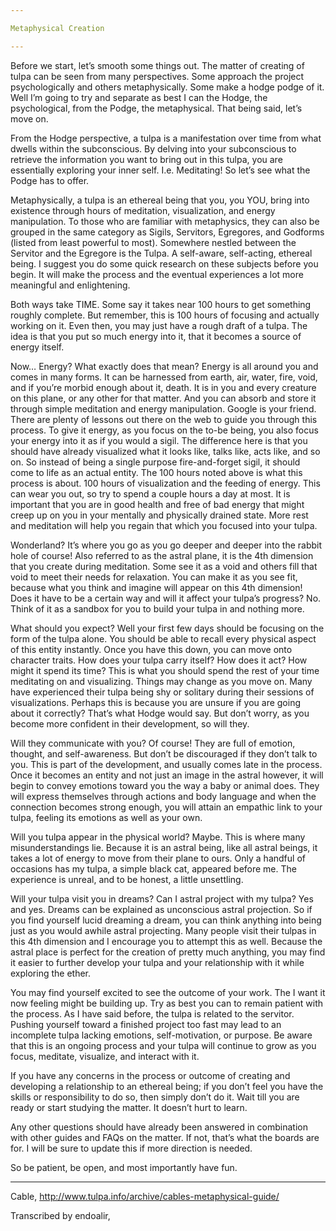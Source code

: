 ```yaml
---

Metaphysical Creation

---
```


Before we start, let’s smooth some things out. The matter of creating of tulpa can be seen from many perspectives. Some approach the project psychologically and others metaphysically. Some make a hodge podge of it. Well I’m going to try and separate as best I can the Hodge, the psychological, from the Podge, the metaphysical. That being said, let’s move on.

From the Hodge perspective, a tulpa is a manifestation over time from what dwells within the subconscious. By delving into your subconscious to retrieve the information you want to bring out in this tulpa, you are essentially exploring your inner self. I.e. Meditating! So let’s see what the Podge has to offer.

Metaphysically, a tulpa is an ethereal being that you, you YOU, bring into existence through hours of meditation, visualization, and energy manipulation. To those who are familiar with metaphysics, they can also be grouped in the same category as Sigils, Servitors, Egregores, and Godforms (listed from least powerful to most). Somewhere nestled between the Servitor and the Egregore is the Tulpa. A self-aware, self-acting, ethereal being. I suggest you do some quick research on these subjects before you begin. It will make the process and the eventual experiences a lot more meaningful and enlightening.

Both ways take TIME. Some say it takes near 100 hours to get something roughly complete. But remember, this is 100 hours of focusing and actually working on it. Even then, you may just have a rough draft of a tulpa. The idea is that you put so much energy into it, that it becomes a source of energy itself.

Now… Energy? What exactly does that mean? Energy is all around you and comes in many forms. It can be harnessed from earth, air, water, fire, void, and if you’re morbid enough about it, death. It is in you and every creature on this plane, or any other for that matter. And you can absorb and store it through simple meditation and energy manipulation. Google is your friend. There are plenty of lessons out there on the web to guide you through this process. To give it energy, as you focus on the to-be being, you also focus your energy into it as if you would a sigil. The difference here is that you should have already visualized what it looks like, talks like, acts like, and so on. So instead of being a single purpose fire-and-forget sigil, it should come to life as an actual entity. The 100 hours noted above is what this process is about. 100 hours of visualization and the feeding of energy. This can wear you out, so try to spend a couple hours a day at most. It is important that you are in good health and free of bad energy that might creep up on you in your mentally and physically drained state. More rest and meditation will help you regain that which you focused into your tulpa.

Wonderland? It’s where you go as you go deeper and deeper into the rabbit hole of course! Also referred to as the astral plane, it is the 4th dimension that you create during meditation. Some see it as a void and others fill that void to meet their needs for relaxation. You can make it as you see fit, because what you think and imagine will appear on this 4th dimension! Does it have to be a certain way and will it affect your tulpa’s progress? No. Think of it as a sandbox for you to build your tulpa in and nothing more.

What should you expect? Well your first few days should be focusing on the form of the tulpa alone. You should be able to recall every physical aspect of this entity instantly. Once you have this down, you can move onto character traits. How does your tulpa carry itself? How does it act? How might it spend its time? This is what you should spend the rest of your time meditating on and visualizing. Things may change as you move on. Many have experienced their tulpa being shy or solitary during their sessions of visualizations. Perhaps this is because you are unsure if you are going about it correctly? That’s what Hodge would say. But don’t worry, as you become more confident in their development, so will they.

Will they communicate with you? Of course! They are full of emotion, thought, and self-awareness. But don’t be discouraged if they don’t talk to you. This is part of the development, and usually comes late in the process. Once it becomes an entity and not just an image in the astral however, it will begin to convey emotions toward you the way a baby or animal does. They will express themselves through actions and body language and when the connection becomes strong enough, you will attain an empathic link to your tulpa, feeling its emotions as well as your own.

Will you tulpa appear in the physical world? Maybe. This is where many misunderstandings lie. Because it is an astral being, like all astral beings, it takes a lot of energy to move from their plane to ours. Only a handful of occasions has my tulpa, a simple black cat, appeared before me. The experience is unreal, and to be honest, a little unsettling.

Will your tulpa visit you in dreams? Can I astral project with my tulpa? Yes and yes. Dreams can be explained as unconscious astral projection. So if you find yourself lucid dreaming a dream, you can think anything into being just as you would awhile astral projecting. Many people visit their tulpas in this 4th dimension and I encourage you to attempt this as well. Because the astral place is perfect for the creation of pretty much anything, you may find it easier to further develop your tulpa and your relationship with it while exploring the ether.

You may find yourself excited to see the outcome of your work. The I want it now feeling might be building up. Try as best you can to remain patient with the process. As I have said before, the tulpa is related to the servitor. Pushing yourself toward a finished project too fast may lead to an incomplete tulpa lacking emotions, self-motivation, or purpose. Be aware that this is an ongoing process and your tulpa will continue to grow as you focus, meditate, visualize, and interact with it.

If you have any concerns in the process or outcome of creating and developing a relationship to an ethereal being; if you don’t feel you have the skills or responsibility to do so, then simply don’t do it. Wait till you are ready or start studying the matter. It doesn’t hurt to learn.

Any other questions should have already been answered in combination with other guides and FAQs on the matter. If not, that’s what the boards are for. I will be sure to update this if more direction is needed.

So be patient, be open, and most importantly have fun.

---

Cable, http://www.tulpa.info/archive/cables-metaphysical-guide/

Transcribed by endoalir,